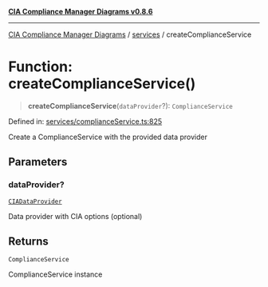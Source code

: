 [**CIA Compliance Manager Diagrams v0.8.6**](../../README.md)

***

[CIA Compliance Manager Diagrams](../../modules.md) / [services](../README.md) / createComplianceService

# Function: createComplianceService()

> **createComplianceService**(`dataProvider`?): `ComplianceService`

Defined in: [services/complianceService.ts:825](https://github.com/Hack23/cia-compliance-manager/blob/050a250237d6f621490781dbdf95155919f35aed/src/services/complianceService.ts#L825)

Create a ComplianceService with the provided data provider

## Parameters

### dataProvider?

[`CIADataProvider`](../../types/interfaces/CIADataProvider.md)

Data provider with CIA options (optional)

## Returns

`ComplianceService`

ComplianceService instance
